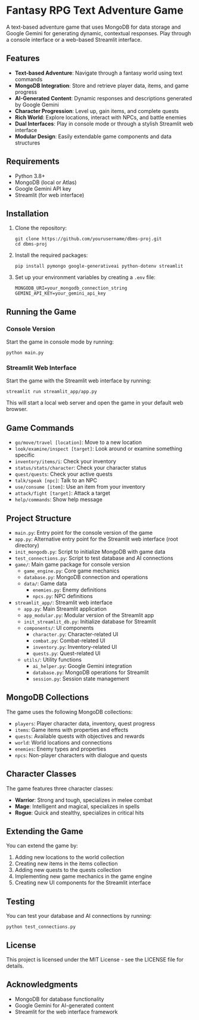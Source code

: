 # Fantasy RPG Text Adventure Game

A text-based adventure game that uses MongoDB for data storage and Google Gemini for generating dynamic, contextual responses. Play through a console interface or a web-based Streamlit interface.

## Features

- **Text-based Adventure**: Navigate through a fantasy world using text commands
- **MongoDB Integration**: Store and retrieve player data, items, and game progress
- **AI-Generated Content**: Dynamic responses and descriptions generated by Google Gemini
- **Character Progression**: Level up, gain items, and complete quests
- **Rich World**: Explore locations, interact with NPCs, and battle enemies
- **Dual Interfaces**: Play in console mode or through a stylish Streamlit web interface
- **Modular Design**: Easily extendable game components and data structures

## Requirements

- Python 3.8+
- MongoDB (local or Atlas)
- Google Gemini API key
- Streamlit (for web interface)

## Installation

1. Clone the repository:
   ```
   git clone https://github.com/yourusername/dbms-proj.git
   cd dbms-proj
   ```

2. Install the required packages:
   ```
   pip install pymongo google-generativeai python-dotenv streamlit
   ```

3. Set up your environment variables by creating a `.env` file:
   ```
   MONGODB_URI=your_mongodb_connection_string
   GEMINI_API_KEY=your_gemini_api_key
   ```

## Running the Game

### Console Version
Start the game in console mode by running:
```
python main.py
```

### Streamlit Web Interface
Start the game with the Streamlit web interface by running:
```
streamlit run streamlit_app/app.py
```

This will start a local web server and open the game in your default web browser.

## Game Commands

- `go/move/travel [location]`: Move to a new location
- `look/examine/inspect [target]`: Look around or examine something specific
- `inventory/items/i`: Check your inventory
- `status/stats/character`: Check your character status
- `quest/quests`: Check your active quests
- `talk/speak [npc]`: Talk to an NPC
- `use/consume [item]`: Use an item from your inventory
- `attack/fight [target]`: Attack a target
- `help/commands`: Show help message

## Project Structure

- `main.py`: Entry point for the console version of the game
- `app.py`: Alternative entry point for the Streamlit web interface (root directory)
- `init_mongodb.py`: Script to initialize MongoDB with game data
- `test_connections.py`: Script to test database and AI connections
- `game/`: Main game package for console version
  - `game_engine.py`: Core game mechanics
  - `database.py`: MongoDB connection and operations
  - `data/`: Game data
    - `enemies.py`: Enemy definitions
    - `npcs.py`: NPC definitions
- `streamlit_app/`: Streamlit web interface
  - `app.py`: Main Streamlit application
  - `app_modular.py`: Modular version of the Streamlit app
  - `init_streamlit_db.py`: Initialize database for Streamlit
  - `components/`: UI components
    - `character.py`: Character-related UI
    - `combat.py`: Combat-related UI
    - `inventory.py`: Inventory-related UI
    - `quests.py`: Quest-related UI
  - `utils/`: Utility functions
    - `ai_helper.py`: Google Gemini integration
    - `database.py`: MongoDB operations for Streamlit
    - `session.py`: Session state management

## MongoDB Collections

The game uses the following MongoDB collections:

- `players`: Player character data, inventory, quest progress
- `items`: Game items with properties and effects
- `quests`: Available quests with objectives and rewards
- `world`: World locations and connections
- `enemies`: Enemy types and properties
- `npcs`: Non-player characters with dialogue and quests

## Character Classes

The game features three character classes:
- **Warrior**: Strong and tough, specializes in melee combat
- **Mage**: Intelligent and magical, specializes in spells
- **Rogue**: Quick and stealthy, specializes in critical hits

## Extending the Game

You can extend the game by:

1. Adding new locations to the world collection
2. Creating new items in the items collection
3. Adding new quests to the quests collection
4. Implementing new game mechanics in the game engine
5. Creating new UI components for the Streamlit interface

## Testing

You can test your database and AI connections by running:
```
python test_connections.py
```

## License

This project is licensed under the MIT License - see the LICENSE file for details.

## Acknowledgments

- MongoDB for database functionality
- Google Gemini for AI-generated content
- Streamlit for the web interface framework